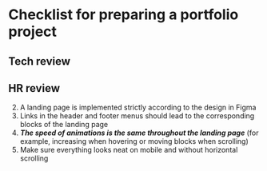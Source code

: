 # Checklist for preparing a portfolio project

## Tech review

## HR review

2. A landing page is implemented strictly according to the design in Figma
3. Links in the header and footer menus should lead to the corresponding blocks of the landing page
4. **_The speed of animations is the same throughout the landing page_** (for example, increasing when hovering or moving blocks when scrolling)
5. Make sure everything looks neat on mobile and without horizontal scrolling
